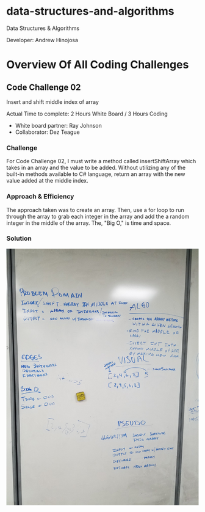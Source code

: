 # data-structures-and-algorithms

Data Structures &amp; Algorithms

Developer: Andrew Hinojosa


# Overview Of All Coding Challenges

## Code Challenge 02

Insert and shift middle index of array

Actual Time to complete: 2 Hours White Board / 3 Hours Coding

- White board partner: Ray Johnson
- Collaborator: Dez Teague

### Challenge
For Code Challenge 02, I must write a method called insertShiftArray which takes in an array and the value to be added. Without utilizing any of the built-in methods available to C# language, return an array with the new value added at the middle index.

### Approach & Efficiency
The approach taken was to create an array. Then, use a for loop to run through the array to grab each integer in the array and add the a random integer in the middle of the array. The, "Big O," is time and space.

### Solution
![White Board 02](https://github.com/drewsview34/data-structures-and-algorithms/blob/master/assets/codeChallengeTwo.jpg)

